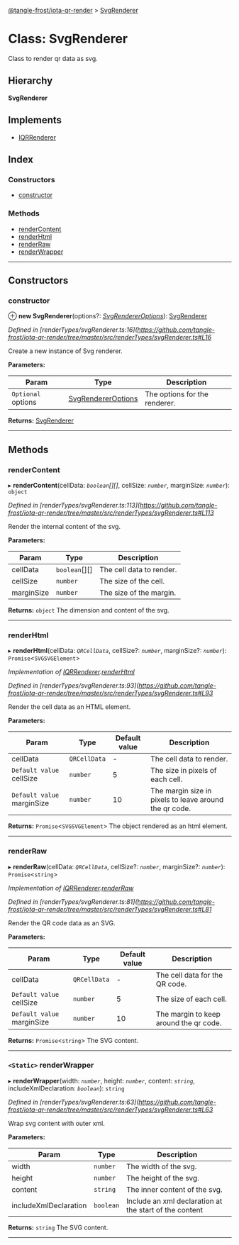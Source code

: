 [@tangle-frost/iota-qr-render](../README.md) > [SvgRenderer](../classes/svgrenderer.md)

# Class: SvgRenderer

Class to render qr data as svg.

## Hierarchy

**SvgRenderer**

## Implements

* [IQRRenderer](../interfaces/iqrrenderer.md)

## Index

### Constructors

* [constructor](svgrenderer.md#constructor)

### Methods

* [renderContent](svgrenderer.md#rendercontent)
* [renderHtml](svgrenderer.md#renderhtml)
* [renderRaw](svgrenderer.md#renderraw)
* [renderWrapper](svgrenderer.md#renderwrapper)

---

## Constructors

<a id="constructor"></a>

###  constructor

⊕ **new SvgRenderer**(options?: *[SvgRendererOptions](svgrendereroptions.md)*): [SvgRenderer](svgrenderer.md)

*Defined in [renderTypes/svgRenderer.ts:16](https://github.com/tangle-frost/iota-qr-render/tree/master/src/renderTypes/svgRenderer.ts#L16*

Create a new instance of Svg renderer.

**Parameters:**

| Param | Type | Description |
| ------ | ------ | ------ |
| `Optional` options | [SvgRendererOptions](svgrendereroptions.md) |  The options for the renderer. |

**Returns:** [SvgRenderer](svgrenderer.md)

___

## Methods

<a id="rendercontent"></a>

###  renderContent

▸ **renderContent**(cellData: *`boolean`[][]*, cellSize: *`number`*, marginSize: *`number`*): `object`

*Defined in [renderTypes/svgRenderer.ts:113](https://github.com/tangle-frost/iota-qr-render/tree/master/src/renderTypes/svgRenderer.ts#L113*

Render the internal content of the svg.

**Parameters:**

| Param | Type | Description |
| ------ | ------ | ------ |
| cellData | `boolean`[][] |  The cell data to render. |
| cellSize | `number` |  The size of the cell. |
| marginSize | `number` |  The size of the margin. |

**Returns:** `object`
The dimension and content of the svg.

___
<a id="renderhtml"></a>

###  renderHtml

▸ **renderHtml**(cellData: *`QRCellData`*, cellSize?: *`number`*, marginSize?: *`number`*): `Promise`<`SVGSVGElement`>

*Implementation of [IQRRenderer](../interfaces/iqrrenderer.md).[renderHtml](../interfaces/iqrrenderer.md#renderhtml)*

*Defined in [renderTypes/svgRenderer.ts:93](https://github.com/tangle-frost/iota-qr-render/tree/master/src/renderTypes/svgRenderer.ts#L93*

Render the cell data as an HTML element.

**Parameters:**

| Param | Type | Default value | Description |
| ------ | ------ | ------ | ------ |
| cellData | `QRCellData` | - |  The cell data to render. |
| `Default value` cellSize | `number` | 5 |  The size in pixels of each cell. |
| `Default value` marginSize | `number` | 10 |  The margin size in pixels to leave around the qr code. |

**Returns:** `Promise`<`SVGSVGElement`>
The object rendered as an html element.

___
<a id="renderraw"></a>

###  renderRaw

▸ **renderRaw**(cellData: *`QRCellData`*, cellSize?: *`number`*, marginSize?: *`number`*): `Promise`<`string`>

*Implementation of [IQRRenderer](../interfaces/iqrrenderer.md).[renderRaw](../interfaces/iqrrenderer.md#renderraw)*

*Defined in [renderTypes/svgRenderer.ts:81](https://github.com/tangle-frost/iota-qr-render/tree/master/src/renderTypes/svgRenderer.ts#L81*

Render the QR code data as an SVG.

**Parameters:**

| Param | Type | Default value | Description |
| ------ | ------ | ------ | ------ |
| cellData | `QRCellData` | - |  The cell data for the QR code. |
| `Default value` cellSize | `number` | 5 |  The size of each cell. |
| `Default value` marginSize | `number` | 10 |  The margin to keep around the qr code. |

**Returns:** `Promise`<`string`>
The SVG content.

___
<a id="renderwrapper"></a>

### `<Static>` renderWrapper

▸ **renderWrapper**(width: *`number`*, height: *`number`*, content: *`string`*, includeXmlDeclaration: *`boolean`*): `string`

*Defined in [renderTypes/svgRenderer.ts:63](https://github.com/tangle-frost/iota-qr-render/tree/master/src/renderTypes/svgRenderer.ts#L63*

Wrap svg content with outer xml.

**Parameters:**

| Param | Type | Description |
| ------ | ------ | ------ |
| width | `number` |  The width of the svg. |
| height | `number` |  The height of the svg. |
| content | `string` |  The inner content of the svg. |
| includeXmlDeclaration | `boolean` |  Include an xml declaration at the start of the content |

**Returns:** `string`
The SVG content.

___

